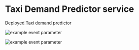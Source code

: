 # Taxi Demand Predictor service

[Deployed Taxi demand predictor](https://mcamara-aneo-taxi-demand-predictor-srcfrontend-1nhytn.streamlit.app/)






![example event parameter](https://github.com/mcamara-aneo/taxi_demand_predictor/actions/workflows/feature_pipeline.yaml/badge.svg?event=push)




![example event parameter](https://github.com/mcamara-aneo/taxi_demand_predictor/actions/workflows/inference_pipeline.yaml/badge.svg?event=push)

